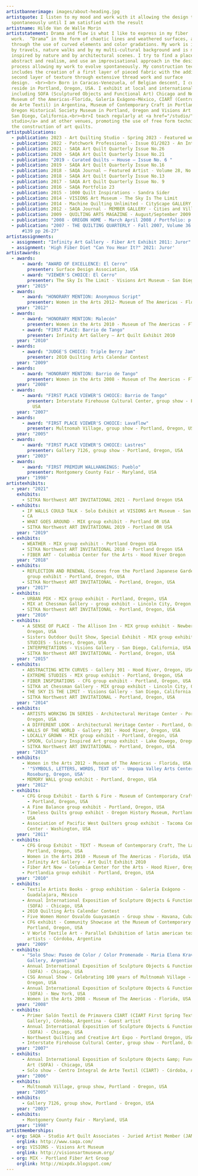 ```yaml
---
artistbannerimage: images/about-heading.jpg
artistquote: I listen to my mood and work with it allowing the design to evolve
  spontaneously until I am satisfied with the result
artistname: Hilde Van de Walle Morin
artiststatement: Drama and flow is what I like to express in my fiber
  work.  “Drama” in the form of chaotic lines and weathered surfaces, and “flow”
  through the use of curved elements and color gradations. My work is influenced
  by travels, nature walks and by my multi-cultural background and is mainly
  inspired by nature and by architectural scenes. I try to find a place between
  abstract and realism, and use an improvisational approach in the design
  process allowing my work to evolve spontaneously. My construction technique
  includes the creation of a first layer of pieced fabric with the addition of a
  second layer of texture through extensive thread work and surface
  design.  <br><br> Born in Caracas-Venezuela, of Belgian descent, I currently
  reside in Portland, Oregon, USA. I exhibit at local and international venues
  including SOFA (Sculptured Objects and Functional Art) Chicago and New York,
  Museum of the Americas-Florida, Galería Exágono-México, CIART (Centro Integral
  de Arte Textil) in Argentina, Museum of Contemporary Craft in Portland-Oregon,
  Oregon Historical Society Museum in Portland, Oregon and Visions Art Museum in
  San Diego, California.<br><br>I teach regularly at <a href="/studio/">my
  studio</a> and at other venues, promoting the use of free form techniques in
  the construction of art quilts.
artistpublications:
  - publication: 2023 - Art Quilting Studio - Spring 2023 - Featured work
  - publication: 2022 - Patchwork Professional - Issue 01/2023 - An Interview
  - publication: 2021 - SAQA Art Quilt Quarterly Issue No.26
  - publication: 2020 - SAQA Art Quilt Quarterly Issue No.21
  - publication: "2019 - Curated Quilts – House – Issue No. 6 "
  - publication: 2019 - SAQA Art Quilt Quarterly Issue No.16
  - publication: 2018 - SAQA Journal – Featured Artist - Volume 28, No.1
  - publication: 2018 - SAQA Art Quilt Quarterly Issue No.13
  - publication: 2017 - SAQA Art Quilt Quarterly Issue No. 9
  - publication: 2016 - SAQA Portfolio 23
  - publication: 2015 - 1000 Quilt Inspirations - Sandra Sider
  - publication: 2014 - VISIONS Art Museum - The Sky Is The Limit
  - publication: 2014 - Machine Quilting Unlimited - CityScape GALLERY
  - publication: 2012 - SAQA Journal - MEMBER GALLERY - Cities and Villages - Fall 2012
  - publication: 2009 - QUILTING ARTS MAGAZINE - August/September 2009
  - publication: "2008 - OREGON HOME - March April 2008 / Portfolio: p 18"
  - publication: "2007 - THE QUILTING QUARTERLY - Fall 2007, Volume 36 / Number 3 /
      #139 pp 26-27"
artistassignments:
  - assignment: "Infinity Art Gallery - Fiber Art Exhibit 2011: Juror"
  - assignment: 'High Fiber Diet "Can You Hear It?" 2021: Juror'
artistawards:
  - awards:
      - award: "AWARD OF EXCELLENCE: El Cerro"
        presenter: Surface Design Association, USA
      - award: "VIEWER'S CHOICE: El Cerro"
        presenter: The Sky Is The Limit - Visions Art Museum - San Diego, California, USA
    year: "2015"
  - awards:
      - award: "HONORARY MENTION: Anonymous Script"
        presenter: Women in the Arts 2012- Museum of The Americas - Florida, USA
    year: "2012"
  - awards:
      - award: "HONORARY MENTION: Malecón"
        presenter: Women in the Arts 2010 - Museum of The Americas - Florida, USA
      - award: "FIRST PLACE: Barrio de Tango"
        presenter: Infinity Art Gallery – Art Quilt Exhibit 2010
    year: "2010"
  - awards:
      - award: "JUDGE'S CHOICE: Triple Berry Jam"
        presenter: 2010 Quilting Arts Calendar Contest
    year: "2009"
  - awards:
      - award: "HONORARY MENTION: Barrio de Tango"
        presenter: Women in the Arts 2008 - Museum of The Americas - Florida, USA
    year: "2008"
  - awards:
      - award: "FIRST PLACE VIEWER'S CHOICE: Barrio de Tango"
        presenter: Interstate Firehouse Cultural Center, group show - Portland, Oregon,
          USA
    year: "2007"
  - awards:
      - award: "FIRST PLACE VIEWER'S CHOICE: Lavaflow"
        presenter: Multnomah Village, group show - Portland, Oregon, USA
    year: "2005"
  - awards:
      - award: "FIRST PLACE VIEWER'S CHOICE: Lastres"
        presenter: Gallery 7126, group show - Portland, Oregon, USA
    year: "2003"
  - awards:
      - award: "FIRST PREMIUM WALLHANGINGS: Pueblo"
        presenter: Montgomery County Fair - Maryland, USA
    year: "1998"
artistexhibits:
  - year: "2021"
    exhibits:
      - SITKA Northwest ART INVITATIONAL 2021 - Portland Oregon USA
  - exhibits:
      - IF WALLS COULD TALK - Solo Exhibit at VISIONS Art Museum - San Diego
      - CA
      - WHAT GOES AROUND - MIX group exhibit - Portland OR USA
      - SITKA Northwest ART INVITATIONAL 2019 - Portland OR USA
    year: "2019"
  - exhibits:
      - WEATHER - MIX group exhibit - Portland Oregon USA
      - SITKA Northwest ART INVITATIONAL 2018 - Portland Oregon USA
      - FIBER ART - Columbia Center for the Arts - Hood River Oregon
    year: "2018"
  - exhibits:
      - REFLECTION AND RENEWAL (Scenes from the Portland Japanese Garden) - MIX
        group exhibit - Portland, Oregon, USA
      - SITKA Northwest ART INVITATIONAL - Portland, Oregon, USA
    year: "2017"
  - exhibits:
      - URBAN PDX - MIX group exhibit - Portland, Oregon, USA
      - MIX at Chessman Gallery - group exhibit - Lincoln City, Oregon, USA
      - SITKA Northwest ART INVITATIONAL - Portland, Oregon, USA
    year: "2016"
  - exhibits:
      - A SENSE OF PLACE - The Allison Inn - MIX group exhibit - Newberg,
        Oregon, USA
      - Sisters Outdoor Quilt Show, Special Exhibit - MIX group exhibit EXTREME
        STUDIES - Sisters, Oregon, USA
      - INTERPRETATIONS - Visions Gallery - San Diego, California, USA
      - SITKA Northwest ART INVITATIONAL - Portland, Oregon, USA
    year: "2015"
  - exhibits:
      - ABSTRACTING WITH CURVES - Gallery 301 - Hood River, Oregon, USA
      - EXTREME STUDIES - MIX group exhibit - Portland, Oregon, USA
      - FIBER INSPIRATIONS - CFG group exhibit - Portland, Oregon, USA
      - SITKA at Chessman Gallery - MIX group exhibit - Lincoln City, Oregon, USA
      - THE SKY IS THE LIMIT - Visions Gallery - San Diego, California, USA
      - SITKA Northwest ART INVITATIONAL - Portland, Oregon, USA
    year: "2014"
  - exhibits:
      - ARTISTS WORKING IN SERIES - Architectural Heritage Center - Portland,
        Oregon, USA
      - A DIFFERENT LOOK - Architectural Heritage Center - Portland, Oregon, USA
      - WALLS OF THE WORLD - Gallery 301 - Hood River, Oregon, USA
      - LOCALLY GROWN - MIX group exhibit - Portland, Oregon, USA
      - SPOON, Culinary Inspired Art group exhibit - Lake Oswego, Oregon, USA
      - SITKA Northwest ART INVITATIONAL - Portland, Oregon, USA
    year: "2013"
  - exhibits:
      - Women in the Arts 2012 - Museum of The Americas - Florida, USA
      - '"SYMBOLS, LETTERS, WORDS, TEXT US" - Umpqua Valley Arts Center -
        Roseburg, Oregon, USA'
      - MEMORY WALL group exhibit - Portland, Oregon, USA
    year: "2012"
  - exhibits:
      - CFG Group Exhibit - Earth & Fire - Museum of Contemporary Craft, The Lab
        - Portland, Oregon, USA
      - A Fine Balance group exhibit - Portland, Oregon, USA
      - Timeless Quilts group exhibit - Oregon History Museum, Portland, Oregon,
        USA
      - Association of Pacific West Quilters group exhibit - Tacoma Convention
        Center - Washington, USA
    year: "2011"
  - exhibits:
      - CFG Group Exhibit - TEXT - Museum of Contemporary Craft, The Lab -
        Portland, Oregon, USA
      - Women in the Arts 2010 - Museum of The Americas - Florida, USA
      - Infinity Art Gallery - Art Quilt Exhibit 2010
      - Fiber Art Now - Columbia Center for the Arts - Hood River, Oregon, USA
      - Portlandia group exhibit - Portland, Oregon, USA
    year: "2010"
  - exhibits:
      - Textile Artists Books - group exhibition - Galería Exágono -
        Guadalajara, México
      - Annual International Exposition of Sculpture Objects & Functional Art
        (SOFA) - Chicago, USA
      - 2010 Quilting Arts Calendar Contest
      - Five Women Honor Osvaldo Guayasamín - Group show - Havana, Cuba<
      - CFG exhibit - Community Showcase at the Museum of Contemporary Craft -
        Portland, Oregon, USA
      - V World Textile Art - Parallel Exhibition of latin american textile
        artists - Córdoba, Argentina
    year: "2009"
  - exhibits:
      - "Solo Show: Paseo de Color / Color Promenade - Maria Elena Kravetz
        Gallery, Argentina"
      - Annual International Exposition of Sculpture Objects & Functional Art
        (SOFA) - Chicago, USA
      - CSG Annual Show - Celebrating 100 years of Multnomah Village - Portland,
        Oregon, USA
      - Annual International Exposition of Sculpture Objects & Functional Art
        (SOFA) - New York, USA
      - Women in the Arts 2008 - Museum of The Americas - Florida, USA
    year: "2008"
  - exhibits:
      - Primer Salón Textil de Primavera CIART (CIART First Spring Textile
        Gallery), Córdoba, Argentina - Guest artist
      - Annual International Exposition of Sculpture Objects & Functional Art
        (SOFA) - Chicago, USA
      - Northwest Quilting and Creative Art Expo - Portland Oregon, USA
      - Interstate Firehouse Cultural Center, group show - Portland, Oregon, USA
    year: "2007"
  - exhibits:
      - Annual International Exposition of Sculpture Objects &amp; Functional
        Art (SOFA) - Chicago, USA
      - Solo show - Centro Integral de Arte Textil (CIART) - Córdoba, Argentina
    year: "2006"
  - exhibits:
      - Multnomah Village, group show, Portland - Oregon, USA
    year: "2005"
  - exhibits:
      - Gallery 7126, group show, Portland - Oregon, USA
    year: "2003"
  - exhibits:
      - Montgomery County Fair - Maryland, USA
    year: "1998"
artistmemberships:
  - org: SAQA - Studio Art Quilt Associates - Juried Artist Member (JAM)
    orglink: http://www.saqa.com/
  - org: VISIONS - Visions Art Museum
    orglink: http://visionsartmuseum.org/
  - org: MIX - Portland Fiber Art Group
    orglink: http://mixpdx.blogspot.com/
---
```

